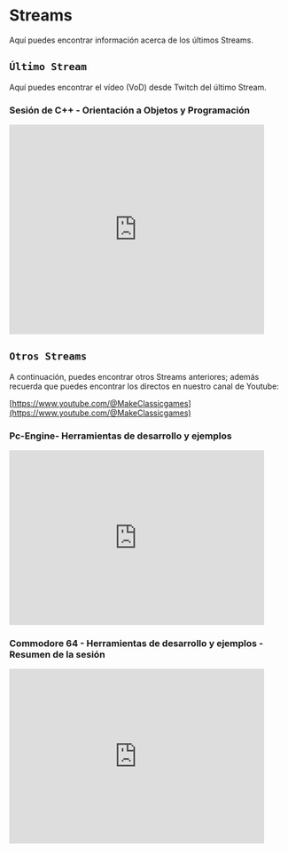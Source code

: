 # Streams

Aquí puedes encontrar información acerca de los últimos Streams.

## ```Último Stream```

Aquí puedes encontrar el vídeo (VoD) desde Twitch del último Stream.

### Sesión de C++ - Orientación a Objetos y Programación

<iframe src="https://player.twitch.tv/?video=2450220851&parent=makeclassicgames.dev" frameborder="0" allowfullscreen="true" scrolling="no" height="378" width="460"></iframe>

<p></p>

## ```Otros Streams```

A continuación, puedes encontrar otros Streams anteriores; además recuerda que puedes encontrar los directos en nuestro canal de Youtube:

[https://www.youtube.com/@MakeClassicgames](https://www.youtube.com/@MakeClassicgames)

<p></p>

### Pc-Engine- Herramientas de desarrollo y ejemplos

<iframe width="460" height="315" src="https://www.youtube.com/embed/CmLG6RFAquA?si=FWJ7lpyGzvKA3C_0" title="YouTube video player" frameborder="0" allow="accelerometer; autoplay; clipboard-write; encrypted-media; gyroscope; picture-in-picture; web-share" referrerpolicy="strict-origin-when-cross-origin" allowfullscreen></iframe>


### Commodore 64 - Herramientas de desarrollo y ejemplos - Resumen de la sesión

<iframe width="460" height="315" src="https://www.youtube.com/embed/diacznMip8w?si=NnDFKsUksttm_kty" title="YouTube video player" frameborder="0" allow="accelerometer; autoplay; clipboard-write; encrypted-media; gyroscope; picture-in-picture; web-share" referrerpolicy="strict-origin-when-cross-origin" allowfullscreen></iframe>

